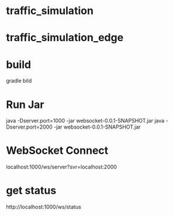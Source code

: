 # traffic_simulation
# traffic_simulation_edge

# build
gradle bild

# Run Jar
java -Dserver.port=1000 -jar websocket-0.0.1-SNAPSHOT.jar
java -Dserver.port=2000 -jar websocket-0.0.1-SNAPSHOT.jar

# WebSocket Connect
localhost:1000/ws/server?svr=localhost:2000

# get status
http://localhost:1000/ws/status